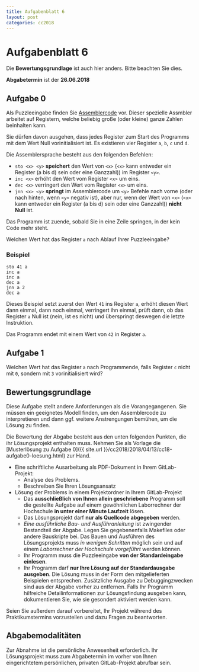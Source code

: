 ```yaml
---
title: Aufgabenblatt 6
layout: post
categories: cc2018
---
```


# Aufgabenblatt 6
Die **Bewertungsgrundlage** ist auch hier anders. Bitte beachten Sie dies.

**Abgabetermin** ist der **26.06.2018**


## Aufgabe 0

Als Puzzleeingabe finden Sie [Assemblercode](https://de.wikipedia.org/wiki/Assemblersprache) vor. 
Dieser spezielle Assmbler arbeitet auf Registern, welche beliebig große (oder kleine) ganze Zahlen beinhalten kann.

Sie dürfen davon ausgehen, dass jedes Register zum Start des Programms mit dem Wert Null vorinitialisiert ist. Es 
existieren vier Register ```a```, ```b```, ```c``` und ```d```.

Die Assemblersprache besteht aus den folgenden Befehlen:

* ```sto <x> <y>``` **speichert** den Wert von ```<x>``` (```<x>``` kann entweder ein Register (a bis d) sein oder eine Ganzzahl)) 
  im Register ```<y>```.
* ```inc <x>``` erhöht den Wert vom Register ```<x>``` um eins.
* ```dec <x>``` verringert den Wert vom Register ```<x>``` um eins.
* ```jnn <x> <y>``` **springt** im Assemblercode um ```<y>``` Befehle nach vorne 
  (oder nach hinten, wenn ```<y>``` negativ ist), aber nur, wenn der Wert von ```<x>``` 
  (```<x>``` kann entweder ein Register (a bis d) sein oder eine Ganzzahl)) **nicht Null** ist.

Das Programm ist zuende, sobald Sie in eine Zeile springen, in der kein Code mehr steht.

Welchen Wert hat das Register ```a``` nach Ablauf Ihrer Puzzleeingabe?

### Beispiel
```
sto 41 a
inc a
inc a
dec a
jnn a 2
dec a
```
Dieses Beispiel setzt zuerst den Wert ```41``` ins Register ```a```, erhöht diesen Wert dann einmal, 
dann noch einmal, verringert ihn einmal, prüft dann, ob das Register ```a``` Null ist (nein, ist es nicht)
und überspringt deswegen die letzte Instruktion. 

Das Programm endet mit einem Wert von ```42``` in Register ```a```.

## Aufgabe 1
Welchen Wert hat das Register ```a``` nach Programmende, falls Register ```c``` nicht mit ```0```, sondern
mit ```3``` vorinitialisiert wird?

## Bewertungsgrundlage
Diese Aufgabe stellt andere Anforderungen als die Vorangegangenen. Sie müssen ein geeignetes Modell finden, 
um den Assemblercode zu interpretieren und dann ggf. weitere Anstrengungen bemühen, um die Lösung zu finden.

Die Bewertung der Abgabe besteht aus den unten folgenden Punkten, die ihr Lösungsprojekt enthalten muss.
Nehmen Sie als Vorlage die [Musterlösung zu Aufgabe 0]({{ site.url }}/cc2018/2018/04/13/cc18-aufgabe0-loesung.html) zur Hand.

* Eine schriftliche Ausarbeitung als PDF-Dokument in Ihrem GitLab-Projekt:
  * Analyse des Problems.
  * Beschreiben Sie Ihren Lösungsansatz
* Lösung der Problems in einem Projektordner in Ihrem GitLab-Projekt
  * Das **ausschließlich von Ihnen allein geschriebene** Programm soll die gestellte Aufgabe auf einem gewöhnlichen Laborrechner der Hochschule **in unter einer Minute Laufzeit** lösen.
  * Das Lösungsprojekt darf **nur als Quellcode abgegeben** werden. 
  * *Eine ausführliche Bau- und Ausführanleitung* ist zwingender Bestandteil der Abgabe. 
     Legen Sie gegebenenfalls Makefiles oder andere Bauskripte bei. Das Bauen und 
     Ausführen des Lösungsprojekts muss *in wenigen Schritten* möglich sein und 
     auf einem *Laborrechner der Hochschule vorgeführt* werden können.
  * Ihr Programm muss die Puzzleeingabe **von der Standardeingabe einlesen**.
  * Ihr Programm darf **nur Ihre Lösung auf der Standardausgabe ausgeben**. Die Lösung muss in der Form den mitgelieferten 
    Beispielen entsprechen.
    Zusätzliche Ausgabe zu Debuggingzwecken 
    sind aus der Abgabe vorher zu entfernen. Falls Ihr Programm hilfreiche Detailinformationen
    zur Lösungsfindung ausgeben kann, dokumentieren Sie, wie sie gesondert aktiviert werden kann.

Seien Sie außerdem darauf vorbereitet, Ihr Projekt während des Praktikumstermins vorzustellen und dazu Fragen zu beantworten.

## Abgabemodalitäten

Zur Abnahme ist die persönliche Anwesenheit erforderlich. Ihr Lösungsprojekt muss 
zum Abgabetermin im vorher von Ihnen eingerichtetem persönlichen, privaten 
GitLab-Projekt abrufbar sein.
